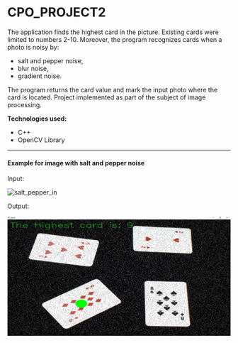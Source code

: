 # CPO_PROJECT2
The application finds the highest card in the picture. Existing cards were limited to numbers 2-10. Moreover, the program recognizes cards when a photo is noisy by: 
- salt and pepper noise,
- blur noise,
- gradient noise.

The program returns the card value and mark the input photo where the card is located. Project implemented as part of the subject of image processing.

**Technologies used:** 
- C++
- OpenCV Library

------

#### Example for image with salt and pepper noise

Input:

![salt_pepper_in](img/salt_pepper_in.bmp)



Output:

![salt_pepper_in](img/salt_pepper_out.jpg)